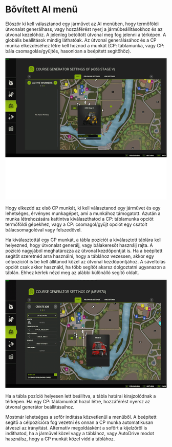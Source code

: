# Bővített AI menü


Először ki kell választanod egy járművet az AI menüben, hogy termőföldi útvonalat generálhass, vagy hozzáférést nyerj a járműbeállításokhoz és az útvonal kezelőhöz.
A jelenleg betöltött útvonal meg fog jelenni a térképen.
A globális beállítások mindig láthatóak.
Az útvonal generálásához és a CP munka elkezdéséhez létre kell hoznod a munkát (CP: táblamunka, vagy CP: bála csomagolás/gyűjtés, hasonlóan a beépített segítőhöz).


![Image](https://raw.githubusercontent.com/Jan2903/CourseplayHelp/refs/heads/main/translation_data/startjobmenuhelp_0_0_1024_895.png)


Hogy elkezdd az első CP munkát, ki kell választanod egy járművet és egy lehetséges, érvényes munkagépet, ami a munkához támogatott.
Azután a munka létrehozására kattintva kiválaszthatod a CP: táblamunka opciót termőföldi gépekhez, vagy a CP: csomagol/gyűjt opciót egy 
csatolt bálacsomagolóval vagy felszedővel.



Ha kiválasztottál egy CP munkát, a tábla pozíciót a kiválasztott táblára kell helyezned, hogy útvonalat generálj, vagy bálakeresőt használj rajta.
A pozíció nagyjából meghatározza az útvonal kezdőpontját is.
Ha a beépített segítőt szeretnéd arra használni, hogy a táblához vezessen, akkor egy célpozíciót is be kell állítanod közel az útvonal kezdőpontjához.
A sáveltolás opciót csak akkor használd, ha több segítőt akarsz dolgoztatni ugyanazon a táblán. Ehhez kérlek nézd meg az alábbi különálló segítő oldalt.


![Image](https://raw.githubusercontent.com/Jan2903/CourseplayHelp/refs/heads/main/translation_data/readyjobmenuhelp_0_0_765_510.png)


Ha a tábla pozíció helyesen lett beállítva, a tábla határai kirajzolódnak a térképen.
Ha egy  CP: táblamunkát hozol létre, hozzáférést nyersz az útvonal generátor beállításaihoz.



Mostmár lehetséges a sofőr indítása közvetlenül a menüből. A beépített segítő a célpozícióra fog vezetni és onnan a CP munka automatikusan átveszi az irányítást.
Alternatív megoldásként a sofőrt a kijelzőről is indíthatod, ha a járművel közel vagy a táblához, vagy AutoDrive modot használsz, hogy a CP munkát közel vidd a táblához.


